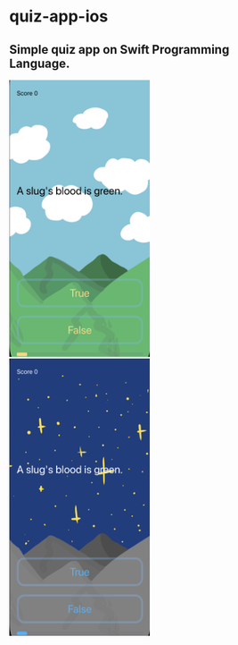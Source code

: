 # quiz-app-ios
## Simple quiz app on Swift Programming Language.

<img src="light_mode_preview.png" width="50%" height="50%">
<img src="dark_mode_preview.png" width="50%" height="50%">
